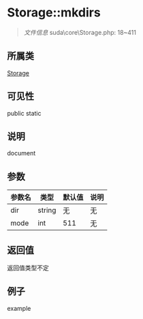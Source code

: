 # Storage::mkdirs

> *文件信息* suda\core\Storage.php: 18~411
## 所属类 

[Storage](../Storage.md)

## 可见性

  public  static
## 说明

document

## 参数

| 参数名 | 类型 | 默认值 | 说明 |
|--------|-----|-------|-------|
| dir |  string | 无 | 无 |
| mode |  int | 511 | 无 |

## 返回值
返回值类型不定

## 例子

example